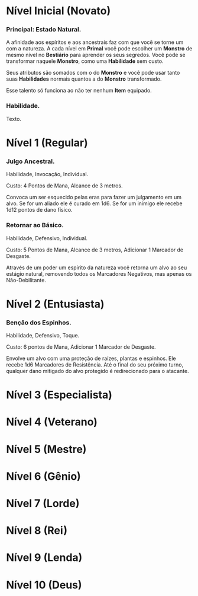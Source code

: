 # Nível Inicial (Novato)

### Principal: Estado Natural.

A afinidade aos espíritos e aos ancestrais faz com que você se torne um com a natureza. A cada nível em **Primal** você pode escolher um **Monstro** de mesmo nível no **Bestiário** para aprender os seus segredos. Você pode se transformar naquele **Monstro**, como uma **Habilidade** sem custo.

Seus atributos são somados com o do **Monstro** e você pode usar tanto suas **Habilidades** normais quantos a do **Monstro** transformado.

Esse talento só funciona ao não ter nenhum **Item** equipado.
### Habilidade.

Texto.

# Nível 1 (Regular)
### Julgo Ancestral.

Habilidade, Invocação, Individual.

Custo: 4 Pontos de Mana, Alcance de 3 metros.

Convoca um ser esquecido pelas eras para fazer um julgamento em um alvo. Se for um aliado ele é curado em 1d6. Se for um inimigo ele recebe 1d12 pontos de dano físico.

### Retornar ao Básico.

Habilidade, Defensivo, Individual.

Custo: 5 Pontos de Mana, Alcance de 3 metros, Adicionar 1 Marcador de Desgaste.

Através de um poder um espírito da natureza você retorna um alvo ao seu estágio natural, removendo todos os Marcadores Negativos, mas apenas os Não-Debilitante.

# Nível 2 (Entusiasta)

### Benção dos Espinhos.

Habilidade, Defensivo, Toque.

Custo: 6 pontos de Mana, Adicionar 1 Marcador de Desgaste.

Envolve um alvo com uma proteção de raízes, plantas e espinhos. Ele recebe 1d6 Marcadores de Resistência. Até o final do seu próximo turno, qualquer dano mitigado do alvo protegido é redirecionado para o atacante.

# Nível 3 (Especialista)

# Nível 4 (Veterano)

# Nível 5 (Mestre)

# Nível 6 (Gênio)

# Nível 7 (Lorde)

# Nível 8 (Rei)

# Nível 9 (Lenda)

# Nível 10 (Deus)